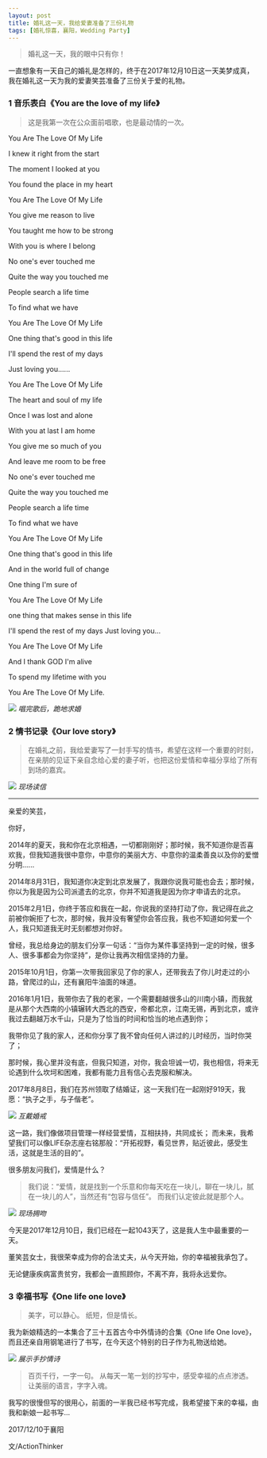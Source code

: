 ```yaml
---
layout: post
title: 婚礼这一天，我给爱妻准备了三份礼物
tags: [婚礼惊喜，襄阳，Wedding Party]
---
```


> 婚礼这一天，我的眼中只有你！

一直想象有一天自己的婚礼是怎样的，终于在2017年12月10日这一天美梦成真，我在婚礼这一天为我的爱妻笑芸准备了三份关于爱的礼物。

### 1 音乐表白《You are the love of my life》

>这是我第一次在公众面前唱歌，也是最动情的一次。

You Are The Love Of My Life

I knew it right from the start

The moment I looked at you

You found the place in my heart

You Are The Love Of My Life

You give me reason to live

You taught me how to be strong

With you is where I belong

No one's ever touched me

Quite the way you touched me

People search a life time

To find what we have

You Are The Love Of My Life

One thing that's good in this life

I'll spend the rest of my days

Just loving you......

You Are The Love Of My Life

The heart and soul of my life

Once I was lost and alone

With you at last I am home

You give me so much of you

And leave me room to be free

No one's ever touched me

Quite the way you touched me

People search a life time

To find what we have

You Are The Love Of My Life

One thing that's good in this life

And in the world full of change

One thing I'm sure of

You Are The Love Of My Life

one thing that makes sense in this life

I'll spend the rest of my days
Just loving you...

You Are The Love Of My Life

And I thank GOD I'm alive

To spend my lifetime with you

You Are The Love Of My Life.

![](https://ws4.sinaimg.cn/large/006tKfTcgy1fmwl3scq8qj31kw11snph.jpg)
*唱完歌后，跪地求婚*

### 2 情书记录《Our love story》


>在婚礼之前，我给爱妻写了一封手写的情书，希望在这样一个重要的时刻，在亲朋的见证下亲自念给心爱的妻子听，也把这份爱情和幸福分享给了所有到场的嘉宾。

![](https://ws4.sinaimg.cn/large/006tKfTcgy1fmwl3mhh1lj31kw11zhe4.jpg)
*现场读信*

----

亲爱的笑芸，

你好，

2014年的夏天，我和你在北京相遇，一切都刚刚好；那时候，我不知道你是否喜欢我，但我知道我很中意你，中意你的美丽大方、中意你的温柔善良以及你的爱憎分明......

2014年8月31日，我知道你决定到北京发展了，我跟你说我可能也会去；那时候，你以为我是因为公司派遣去的北京，你并不知道我是因为你才申请去的北京。

2015年2月1日，你终于答应和我在一起，你说我的坚持打动了你，我记得在此之前被你婉拒了七次，那时候，我并没有奢望你会答应我，我也不知道如何爱一个人，我只知道我无时无刻都想对你好。

曾经，我总给身边的朋友们分享一句话：“当你为某件事坚持到一定的时候，很多人、很多事都会为你坚持”，是你让我再次相信坚持的力量。

2015年10月1日，你第一次带我回家见了你的家人，还带我去了你儿时走过的小路，曾爬过的山，还有襄阳牛油面的味道。

2016年1月1日，我带你去了我的老家，一个需要翻越很多山的川南小镇，而我就是从那个大西南的小镇辗转大西北的西安，帝都北京，江南无锡，再到北京，或许我过去翻越万水千山，只是为了恰当的时间和恰当的地点遇到你；

我带你见了我的家人，还和你分享了我不曾向任何人讲过的儿时经历，当时你哭了；

那时候，我心里并没有底，但我只知道，对你，我会坦诚一切，我也相信，将来无论遇到什么坎坷和困难，我都有能力且有信心去克服和解决。

2017年8月8日，我们在苏州领取了结婚证，这一天我们在一起刚好919天，我愿：“执子之手，与子偕老”。

![](https://ws4.sinaimg.cn/large/006tKfTcgy1fmwlejlhznj31kw11ze8h.jpg)
*互戴婚戒*

这一路，我们像做项目管理一样经营爱情，互相扶持，共同成长；
而未来，我希望我们可以像LIFE杂志座右铭那般：“开拓视野，看见世界，贴近彼此，感受生活，这就是生活的目的”。

很多朋友问我们，爱情是什么？
>我们说：“爱情，就是找到一个乐意和你每天吃在一块儿，聊在一块儿，腻在一块儿的人”，当然还有“包容与信任”。
而我们认定彼此就是那个人。

![](https://ws1.sinaimg.cn/large/006tKfTcgy1fmwlbpchp9j31kw11z7wu.jpg)
*现场拥吻*

今天是2017年12月10日，我们已经在一起1043天了，这是我人生中最重要的一天。

董笑芸女士，我很荣幸成为你的合法丈夫，从今天开始，你的幸福被我承包了。

无论健康疾病富贵贫穷，我都会一直照顾你，不离不弃，我将永远爱你。


### 3 幸福书写《One life one love》

> 美字，可以静心。
纸短，但是情长。

我为新娘精选的一本集合了三十五首古今中外情诗的合集《One life One love》，而且还亲自用钢笔进行了书写，在今天这个特别的日子作为礼物送给她。

![](https://ws1.sinaimg.cn/large/006tKfTcgy1fmwl24tkv7j31kw11zu17.jpg)
*展示手抄情诗*

>百页千行，一字一句。
从每天一笔一划的抄写中，感受幸福的点点渗透。
让美丽的语言，字字入魂。

我写的很慢但写的很用心，前面的一半我已经书写完成，我希望接下来的幸福，由我和新娘一起书写...


2017/12/10于襄阳


文/ActionThinker


